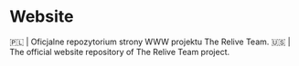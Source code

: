 # Website
🇵🇱 | Oficjalne repozytorium strony WWW projektu The Relive Team.
🇺🇸 | The official website repository of The Relive Team project.
